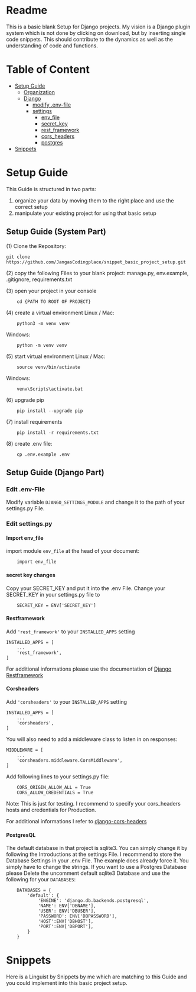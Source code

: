 # Readme

This is a basic blank Setup for Django projects. My vision is a Django plugin system which is not done by clicking on download, but by inserting single code snippets. This should contribute to the dynamics as well as the understanding of code and functions.

# Table of Content
* [Setup Guide](#setupguide)
	* [Organization](#setupguide_system)
	* [Django](#setupguide_django)
		* [modify .env-file](#setupguide_django_env)
		* [settings](#setupguide_django_settings)
			* [env_file](#setupguide_django_settings_import_env)
			* [secret_key](#setupguide_django_settings_secret_key)
			* [rest_framework]('#setupguide_django_settings_restframework)
			* [cors_headers](#setupguide_django_settings_corsheaders)
			* [postgres](#setupguide_django_settings_postgres)
* [Snippets](#snippets)

<a href="#setupguide"></a>
# Setup Guide
This Guide is structured in two parts:
1. organize your data by moving them to the right place and use the correct setup
2. manipulate your existing project for using that basic setup

<a href="#setupguide_system"></a>
## Setup Guide (System Part)
(1) Clone the Repository:

    git clone https://github.com/JangasCodingplace/snippet_basic_project_setup.git
   
(2) copy the following Files to your blank project:
manage.py, env.example, .gitignore, requirements.txt

(3) open your project in your console
```
    cd {PATH TO ROOT OF PROJECT}
```
(4) create a virtual environment
Linux / Mac:
```
    python3 -m venv venv
```
Windows:
```
    python -m venv venv
```
(5) start virtual environment
Linux / Mac:
```
    source venv/bin/activate
```
Windows:
```
    venv\Scripts\activate.bat
```
(6) upgrade pip
```
    pip install --upgrade pip
```
(7) install requirements
```
    pip install -r requirements.txt
```
(8) create .env file:
```
    cp .env.example .env
```

<a href="#setupguide_django"></a>
## Setup Guide (Django Part)
<a href="#setupguide_django_env"></a>
### Edit .env-File
Modify variable `DJANGO_SETTINGS_MODULE` and change it to the path of your settings.py File.

<a href="#setupguide_django_settings"></a>
### Edit settings.py

<a href="#setupguide_django_settings_import_env"></a>
#### Import env_file
import module `env_file` at the head of your document:
```
    import env_file
```

<a href="#setupguide_django_settings_secret_key"></a>
#### secret key changes
Copy your SECRET_KEY and put it into the .env File.
Change your SECRET_KEY in your settings.py file to
```
    SECRET_KEY = ENV['SECRET_KEY']
```

<a href="#setupguide_django_settings_restframework"></a>
#### Restframework
Add `'rest_framework'` to your `INSTALLED_APPS` setting
```
INSTALLED_APPS = [
    ...
    'rest_framework',
]
```
For additional informations please use the documentation of [Django Restframework](https://www.django-rest-framework.org)

<a href="#setupguide_django_settings_corsheaders"></a>
#### Corsheaders
Add `'corsheaders'` to your `INSTALLED_APPS` setting
```
INSTALLED_APPS = [
    ...
    'corsheaders',
]
```
You will also need to add a middleware class to listen in on responses:
```
MIDDLEWARE = [
    ...
    'corsheaders.middleware.CorsMiddleware',
]
```
Add following lines to your settings.py file:
```
    CORS_ORIGIN_ALLOW_ALL = True
    CORS_ALLOW_CREDENTIALS = True
```
Note: This is just for testing. I recommend to specify your cors_headers hosts and credentials for Production.

For additional informations I refer to [django-cors-headers](https://pypi.org/project/django-cors-headers/)

<a href="#setupguide_django_settings_postgres"></a>
#### PostgresQL
The default database in that project is sqlite3. You can simply change it by following the Introductions at the settings File.
I recommend to store the Database Settings in your .env File. The example does already force it. You simply have to change the strings.
If you want to use a Postgres Database please Delete the uncomment default sqlite3 Database and use the following for your `DATABASES`:
```
    DATABASES = {
	    'default': {
		    'ENGINE': 'django.db.backends.postgresql',
		    'NAME': ENV['DBNAME'],
		    'USER': ENV['DBUSER'],
		    'PASSWORD': ENV['DBPASSWORD'],
		    'HOST':ENV['DBHOST'],
		    'PORT':ENV['DBPORT'],
		}
	}
```

<a href="#snippets"></a>
# Snippets
Here is a Linguist by Snippets by me which are matching to this Guide and you could implement into this basic project setup.